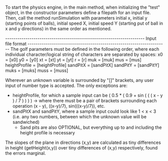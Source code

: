 To start the physics engine, in the main method, when initializing the "test" object, in the constructor parameters define a filepath for an input file.  Then, call the method runSimulation with parameters initial x, initial y (starting points of balls), initial speed X, initial speed Y (starting put of ball in x and y directions) in the same order as mentioned.

 --------------------------------------------------------------------- Input file format ---------------------------------------------------------------------
The golf parameters must be defined in the following order, where each individual character/logical string of characters are separated by spaces:
x0 = [x0]
y0 = [y0]
xt = [xt]
yt = [yt]
r = [r]
muk = [muk]
mus = [mus]
heightProfile = [heightProfile]
sandPitX = [sandPitX]
sandPitY = [sandPitY]
muks = [muks]
muss = [muss]
  
Wherever an unknown variable is surrounded by "[]" brackets, any user input of number type is accepted.  The only exceptions are:
 - heightProfile, for which a sample input can be ( 0.5 * ( 0.9 + sin ( ( ( x - y ) / 7 ) ) ) )
   -> where there must be a pair of brackets surrounding each operation (x - y), ((x-y)/7), sin(((x-y)/7)), etc.
 - sandPitX and sandPitY, where a sample input could look like 1 < x < 3 (i.e. any two numbers, between which the unknown value will be sandwiched)
   - Sand pits are also OPTIONAL, but everything up to and including the height profile is necessary 
 
The slopes of the plane in directions (x,y) are calculated as tiny differences in height (getHeight(x,y)) over tiny differences of (x,y) respectively, found the errors marginal.
